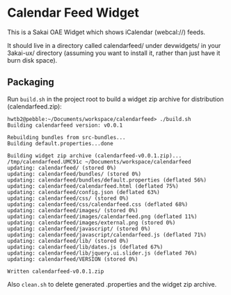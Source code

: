 # Calendar Feed Widget

This is a Sakai OAE Widget which shows iCalendar (webcal://) feeds.

It should live in a directory called calendarfeed/ under devwidgets/ in your
3akai-ux/ directory (assuming you want to install it, rather than just have it
burn disk space).

## Packaging

Run `build.sh` in the project root to build a widget zip archive for 
distribution (calendarfeed.zip):

    hwtb2@pebble:~/Documents/workspace/calendarfeed> ./build.sh 
    Building calendarfeed version: v0.0.1

    Rebuilding bundles from src-bundles...
    Building default.properties...done

    Building widget zip archive (calendarfeed-v0.0.1.zip)...
    /tmp/calendarfeed.UMC91c ~/Documents/workspace/calendarfeed
    updating: calendarfeed/ (stored 0%)
    updating: calendarfeed/bundles/ (stored 0%)
    updating: calendarfeed/bundles/default.properties (deflated 56%)
    updating: calendarfeed/calendarfeed.html (deflated 75%)
    updating: calendarfeed/config.json (deflated 63%)
    updating: calendarfeed/css/ (stored 0%)
    updating: calendarfeed/css/calendarfeed.css (deflated 68%)
    updating: calendarfeed/images/ (stored 0%)
    updating: calendarfeed/images/calendarfeed.png (deflated 11%)
    updating: calendarfeed/images/external.png (stored 0%)
    updating: calendarfeed/javascript/ (stored 0%)
    updating: calendarfeed/javascript/calendarfeed.js (deflated 71%)
    updating: calendarfeed/lib/ (stored 0%)
    updating: calendarfeed/lib/dates.js (deflated 67%)
    updating: calendarfeed/lib/jquery.ui.slider.js (deflated 76%)
    updating: calendarfeed/VERSION (stored 0%)

    Written calendarfeed-v0.0.1.zip

Also `clean.sh` to delete generated .properties and the widget zip archive.
